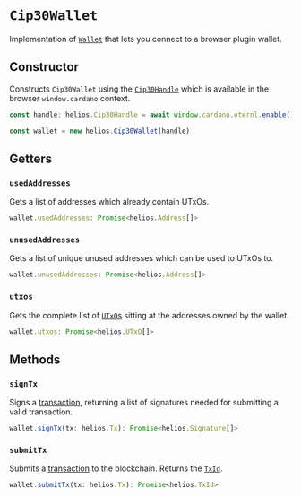 # `Cip30Wallet`

Implementation of [`Wallet`](./wallet.md) that lets you connect to a browser plugin wallet.

## Constructor

Constructs `Cip30Wallet` using the [`Cip30Handle`](./cip30handle.md) which is available in the browser `window.cardano` context.
```ts
const handle: helios.Cip30Handle = await window.cardano.eternl.enable()

const wallet = new helios.Cip30Wallet(handle)
```

## Getters

### `usedAddresses`

Gets a list of addresses which already contain UTxOs.

```ts
wallet.usedAddresses: Promise<helios.Address[]>
```

### `unusedAddresses`

Gets a list of unique unused addresses which can be used to UTxOs to.

```ts
wallet.unusedAddresses: Promise<helios.Address[]>
```

### `utxos`

Gets the complete list of [`UTxO`s](./utxo.md) sitting at the addresses owned by the wallet.

```ts
wallet.utxos: Promise<helios.UTxO[]>
```

## Methods

### `signTx`

Signs a [transaction](./tx.md), returning a list of signatures needed for submitting a valid transaction.

```ts
wallet.signTx(tx: helios.Tx): Promise<helios.Signature[]>
```

### `submitTx`

Submits a [transaction](./tx.md) to the blockchain. Returns the [`TxId`](./txid.md).

```ts
wallet.submitTx(tx: helios.Tx): Promise<helios.TxId>
```